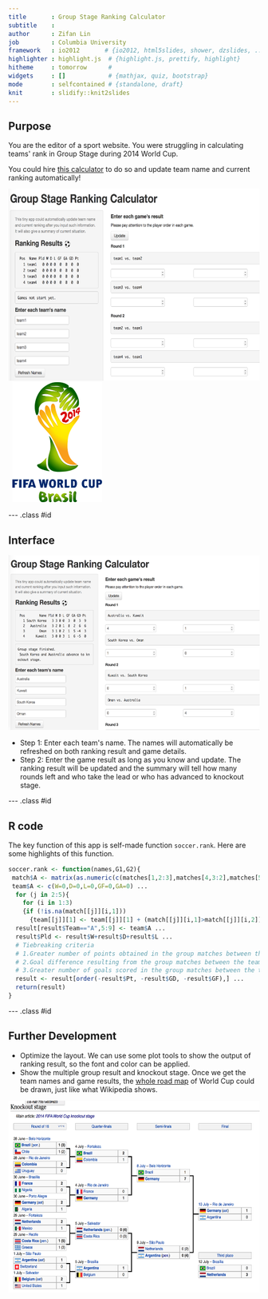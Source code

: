 ```yaml
---
title       : Group Stage Ranking Calculator
subtitle    : 
author      : Zifan Lin
job         : Columbia University
framework   : io2012       # {io2012, html5slides, shower, dzslides, ...}
highlighter : highlight.js  # {highlight.js, prettify, highlight}
hitheme     : tomorrow      # 
widgets     : []            # {mathjax, quiz, bootstrap}
mode        : selfcontained # {standalone, draft}
knit        : slidify::knit2slides
---
```


## Purpose 


You are the editor of a sport website. You were struggling in calculating teams' rank in Group Stage during 2014 World Cup. 


You could hire [this calculator](http://linzifan.shinyapps.io/score) to do so and update team name and current ranking automatically!


<img src="img2.png" height="384px" width="615px" /> &nbsp;   <img src="img0.png" height="240px" width="180px" />


--- .class #id 

## Interface
<img src="img3.png" height="350px" width="600px" /> 


* Step 1: Enter each team's name. The names will automatically be refreshed on both ranking result and game details.
* Step 2: Enter the game result as long as you know and update. The ranking result will be updated and the summary will tell how many rounds left and who take the lead or who has advanced to knockout stage.


--- .class #id 

## R code
The key function of this app is self-made function `soccer.rank`. Here are some highlights of this function.

```r
soccer.rank <- function(names,G1,G2){
 match$A <- matrix(as.numeric(c(matches[1,2:3],matches[4,3:2],matches[5,2:3])),3,2,byrow=T)
 team$A <- c(W=0,D=0,L=0,GF=0,GA=0) ...  
  for (j in 2:5){
    for (i in 1:3)
    {if (!is.na(match[[j]][i,1]))  
      {team[[j]][1] <- team[[j]][1] + (match[[j]][i,1]>match[[j]][i,2]) ...}}}
  result[result$Team=="A",5:9] <- team$A ...
  result$Pld <- result$W+result$D+result$L ...
  # Tiebreaking criteria
  # 1.Greater number of points obtained in the group matches between the teams concerned
  # 2.Goal difference resulting from the group matches between the teams concerned
  # 3.Greater number of goals scored in the group matches between the teams concerned
  result <- result[order(-result$Pt, -result$GD, -result$GF),] ...
  return(result)
}
```

--- .class #id 

## Further Development
* Optimize the layout. We can use some plot tools to show the output of ranking result, so the font and color can be applied.
* Show the multiple group result and knockout stage. Once we get the team names and game results, the [whole road map](http://en.wikipedia.org/wiki/2014_FIFA_World_Cup_group_stage) of World Cup could be drawn, just like what Wikipedia shows.
<img src="img1.png" height="384px" width="615px" />

